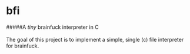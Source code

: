 # bfi
#####A *tiny* brainfuck interpreter in C
<br>
<br>
The goal of this project is to implement a simple, single (c) file interpreter for brainfuck.
